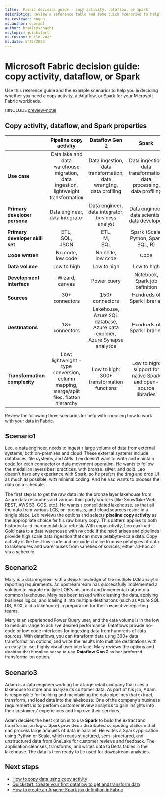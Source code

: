 ```yaml
---
title:  Fabric decision guide - copy activity, dataflow, or Spark
description: Review a reference table and some quick scenarios to help in choosing whether to use copy activity, dataflow, or Spark to work with your data in Fabric.
ms.reviewer: sngun
ms.author: scbradl
author: bradleyschacht
ms.topic: quickstart
ms.custom: build-2023
ms.date: 5/12/2023
---
```


# Microsoft Fabric decision guide: copy activity, dataflow, or Spark

Use this reference guide and the example scenarios to help you in deciding whether you need a copy activity, a dataflow, or Spark for your Microsoft Fabric workloads.

[!INCLUDE [preview-note](../includes/preview-note.md)]

## Copy activity, dataflow, and Spark properties

| | **Pipeline copy activity** | **Dataflow Gen 2** | **Spark** |
|---|:---:|:---:|:---:|
| **Use case** | Data lake and data warehouse migration,<br>data ingestion,<br>lightweight transformation | Data ingestion,<br>data transformation,<br>data wrangling,<br>data profiling | Data ingestion,<br>data transformation,<br>data processing,<br>data profiling |
| **Primary developer persona** | Data engineer,<br>data integrator | Data engineer,<br>data integrator,<br>business analyst | Data engineer,<br>data scientist,<br>data developer |
| **Primary developer skill set** | ETL,<br>SQL,<br>JSON | ETL,<br>M,<br>SQL | Spark (Scala, Python, Spark SQL, R) |
| **Code written** | No code,<br>low code | No code,<br>low code | Code |
| **Data volume** | Low to high | Low to high | Low to high |
| **Development interface** | Wizard,<br>canvas | Power query | Notebook,<br>Spark job definition |
| **Sources** | 30+ connectors | 150+ connectors | Hundreds of Spark libraries |
| **Destinations** | 18+ connectors | Lakehouse,<br>Azure SQL database,<br>Azure Data explorer,<br>Azure Synapse analytics | Hundreds of Spark libraries |
| **Transformation complexity** | Low:<br>lightweight - type conversion, column mapping, merge/split files, flatten hierarchy | Low to high:<br>300+ transformation functions | Low to high:<br>support for native Spark and open-source libraries |

Review the following three scenarios for help with choosing how to work with your data in Fabric.

## Scenario1

Leo, a data engineer, needs to ingest a large volume of data from external systems, both on-premises and cloud. These external systems include databases, file systems, and APIs. Leo doesn’t want to write and maintain code for each connector or data movement operation. He wants to follow the medallion layers best practices, with bronze, silver, and gold. Leo doesn't have any experience with Spark, so he prefers the drag and drop UI as much as possible, with minimal coding. And he also wants to process the data on a schedule.

The first step is to get the raw data into the bronze layer lakehouse from Azure data resources and various third party sources (like Snowflake Web, REST, AWS S3, GCS, etc.). He wants a consolidated lakehouse, so that all the data from various LOB, on-premises, and cloud sources reside in a single place. Leo reviews the options and selects **pipeline copy activity** as the appropriate choice for his raw binary copy. This pattern applies to both historical and incremental data refresh. With copy activity, Leo can load Gold data to a data warehouse with no code if the need arises and pipelines provide high scale data ingestion that can move petabyte-scale data. Copy activity is the best low-code and no-code choice to move petabytes of data to lakehouses and warehouses from varieties of sources, either ad-hoc or via a schedule.

## Scenario2

Mary is a data engineer with a deep knowledge of the multiple LOB analytic reporting requirements. An upstream team has successfully implemented a solution to migrate multiple LOB's historical and incremental data into a common lakehouse. Mary has been tasked with cleaning the data, applying business logics, and loading it into multiple destinations (such as Azure SQL DB, ADX, and a lakehouse) in preparation for their respective reporting teams.

Mary is an experienced Power Query user, and the data volume is in the low to medium range to achieve desired performance. Dataflows provide no-code or low-code interfaces for ingesting data from hundreds of data sources. With dataflows, you can transform data using 300+ data transformation options, and write the results into multiple destinations with an easy to use, highly visual user interface. Mary reviews the options and decides that it makes sense to use **Dataflow Gen 2** as her preferred transformation option.

## Scenario3

Adam is a data engineer working for a large retail company that uses a lakehouse to store and analyze its customer data. As part of his job, Adam is responsible for building and maintaining the data pipelines that extract, transform, and load data into the lakehouse. One of the company's business requirements is to perform customer review analytics to gain insights into their customers' experiences and improve their services.

Adam decides the best option is to use **Spark** to build the extract and transformation logic. Spark provides a distributed computing platform that can process large amounts of data in parallel. He writes a Spark application using Python or Scala, which reads structured, semi-structured, and unstructured data from OneLake for customer reviews and feedback. The application cleanses, transforms, and writes data to Delta tables in the lakehouse. The data is then ready to be used for downstream analytics.

## Next steps

- [How to copy data using copy activity](../data-factory/copy-data-activity.md)
- [Quickstart: Create your first dataflow to get and transform data](../data-factory/create-first-dataflow-gen2.md)
- [How to create an Apache Spark job definition in Fabric](../data-engineering/create-spark-job-definition.md)
